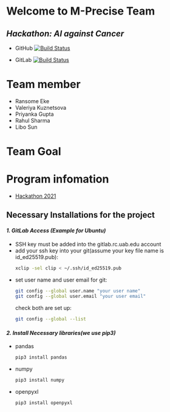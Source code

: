 #  Welcome to M-Precise Team
## _Hackathon: AI against Cancer_

- GitHub
[![Build Status](https://travis-ci.org/joemccann/dillinger.svg?branch=master)](https://github.com/kaiyu2012/M-Precise)

- GitLab
[![Build Status](https://travis-ci.org/joemccann/dillinger.svg?branch=master)](https://gitlab.rc.uab.edu/U-BRITE/ai-against-cancer-data-science-hackathon/m_precise)



# Team member

 - Ransome Eke
 - Valeriya Kuznetsova
 - Priyanka Gupta
 - Rahul Sharma
 - Libo Sun

# Team Goal
  
  

# Program infomation
- [Hackathon 2021](https://cancer.ubrite.org/hackathon-2021/)



## Necessary Installations for the project

#### _1. GitLab Access (Example for Ubuntu)_
- SSH key must be added into the gitlab.rc.uab.edu account
- add your ssh key into your git(assume your key file name is id_ed25519.pub):
   ```sh
   xclip -sel clip < ~/.ssh/id_ed25519.pub
   ```
- set user name and user email for git:
   ```sh
   git config --global user.name "your user name"
   git config --global user.email "your user email"
   ```
   check both are set up: 
   ```sh
   git config --global --list
   ```


#### _2. Install Necessary libraries(we use pip3)_
- pandas
    ```sh
    pip3 install pandas
    ```
- numpy
    ```sh
    pip3 install numpy
    ```
- openpyxl
    ```sh
    pip3 install openpyxl
    ```
    